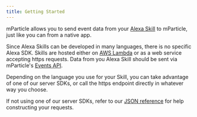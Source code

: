 ```yaml
---
title: Getting Started
---
```


mParticle allows you to send event data from your [Alexa Skill](https://developer.amazon.com/alexa) to mParticle, just like you can from a native app.

Since Alexa Skills can be developed in many languages, there is no specific Alexa SDK. Skills are hosted either on [AWS Lambda](https://aws.amazon.com/lambda/) or as a web service accepting https requests. Data from you Alexa Skill should be sent via mParticle's [Events API](/developers/server/http/). 

Depending on the language you use for your Skill, you can take advantage of one of our server SDKs, or call the https endpoint directly in whatever way you choose.

If not using one of our server SDKs, refer to our [JSON reference](/developers/server/json-reference) for help constructing your requests.